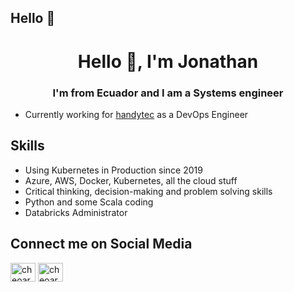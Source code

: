 ## Hello 👋
<h1 align="center">Hello 👋, I'm Jonathan</h1>
<h3 align="center">I'm from Ecuador and I am a Systems engineer</h3>

* Currently working for [handytec](https://www.handytec.ai) as a DevOps Engineer

## Skills

* Using Kubernetes in Production since 2019
* Azure, AWS, Docker, Kubernetes, all the cloud stuff 
* Critical thinking, decision-making and problem solving skills
* Python and some Scala coding
* Databricks Administrator

## Connect me on Social Media

<p align="left">
<a href="https://twitter.com/cheoarana" target="blank"><img align="center" src="https://raw.githubusercontent.com/rahuldkjain/github-profile-readme-generator/master/src/images/icons/Social/twitter.svg" alt="cheoarana" height="30" width="40" /></a>
<a href="https://instagram.com/cheoarana" target="blank"><img align="center" src="https://raw.githubusercontent.com/rahuldkjain/github-profile-readme-generator/master/src/images/icons/Social/instagram.svg" alt="cheoarana" height="30" width="40" /></a>
</p>

